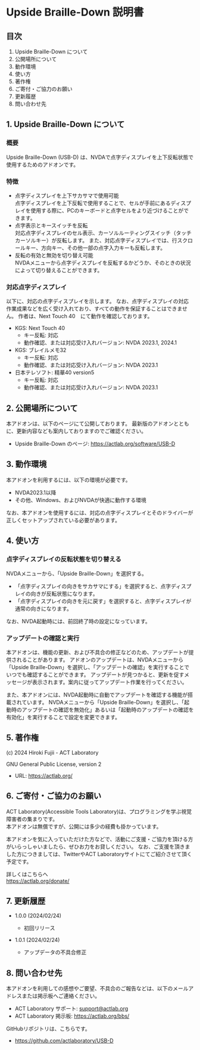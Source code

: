 # Upside Braille-Down 説明書


## 目次

1. Upside Braille-Down について
2. 公開場所について
3. 動作環境
4. 使い方
5. 著作権
6. ご寄付・ご協力のお願い
7. 更新履歴
8. 問い合わせ先


## 1. Upside Braille-Down について

### 概要

Upside Braille-Down (USB-D) は、NVDAで点字ディスプレイを上下反転状態で使用するためのアドオンです。

### 特徴

* 点字ディスプレイを上下サカサマで使用可能<br>
    点字ディスプレイを上下反転で使用することで、セルが手前にあるディスプレイを使用する際に、PCのキーボードと点字セルをより近づけることができます。
* 点字表示とキースイッチを反転<br>
    対応点字ディスプレイのセル表示、カーソルルーティングスイッチ（タッチカーソルキー）が反転します。
    また、対応点字ディスプレイでは、行スクロールキー、方向キー、その他一部の点字入力キーも反転します。
* 反転の有効と無効を切り替え可能<br>
    NVDAメニューから点字ディスプレイを反転するかどうか、そのときの状況によって切り替えることができます。

### 対応点字ディスプレイ

以下に、対応の点字ディスプレイを示します。
なお、点字ディスプレイの対応作業成果などを広く受け入れており、すべての動作を保証することはできません。
作者は、Next Touch 40　にて動作を確認しております。

* KGS: Next Touch 40
    * キー反転: 対応
    * 動作確認、または対応受け入れバージョン: NVDA 2023.1, 2024.1
* KGS: ブレイルメモ32
    * キー反転: 対応
    * 動作確認、または対応受け入れバージョン: NVDA 2023.1
* 日本テレソフト: 精華40 version5
    * キー反転: 対応
    * 動作確認、または対応受け入れバージョン: NVDA 2023.1


## 2. 公開場所について

本アドオンは、以下のページにて公開しております。
最新版のアドオンとともに、更新内容なども案内しておりますのでご確認ください。

* Upside Braille-Down のページ: <a href="https://actlab.org/software/USB-D">https://actlab.org/software/USB-D</a>


## 3. 動作環境

本アドオンを利用するには、以下の環境が必要です。

* NVDA2023.1以降
* その他、Windows、およびNVDAが快適に動作する環境

なお、本アドオンを使用するには、対応の点字ディスプレイとそのドライバーが正しくセットアップされている必要があります。

## 4. 使い方

### 点字ディスプレイの反転状態を切り替える

NVDAメニューから、「Upside Braille-Down」を選択する。

* 「点字ディスプレイの向きをサカサマにする」を選択すると、点字ディスプレイの向きが反転状態になります。
* 「点字ディスプレイの向きを元に戻す」を選択すると、点字ディスプレイが通常の向きになります。

なお、NVDA起動時には、前回終了時の設定になっています。


### アップデートの確認と実行

本アドオンは、機能の更新、および不具合の修正などのため、アップデートが提供されることがあります。
アドオンのアップデートは、NVDAメニューから「Upside Braille-Down」を選択し、「アップデートの確認」を実行することでいつでも確認することができます。
アップデートが見つかると、更新を促すメッセージが表示されます。案内に従ってアップデート作業を行ってください。

また、本アドオンには、NVDA起動時に自動でアップデートを確認する機能が搭載されています。
NVDAメニューから「Upside Braille-Down」を選択し、「起動時のアップデートの確認を無効化」あるいは「起動時のアップデートの確認を有効化」を実行することで設定を変更できます。

## 5. 著作権

(c) 2024 Hiroki Fujii - ACT Laboratory

GNU General Public License, version 2

* URL: <a href="https://actlab.org/">https://actlab.org/</a>


## 6. ご寄付・ご協力のお願い

ACT Laboratory(Accessible Tools Laboratory)は、プログラミングを学ぶ視覚障害者の集まりです。<br>
本アドオンは無償ですが、公開には多少の経費も掛かっています。

本アドオンを気に入っていただけた方などで、活動にご支援・ご協力を頂ける方がいらっしゃいましたら、ぜひお力をお貸しください。
なお、ご支援を頂きました方につきましては、TwitterやACT Laboratoryサイトにてご紹介させて頂く予定です。

詳しくはこちらへ<br>
<a href="https://actlab.org/donate/">https://actlab.org/donate/</a>


## 7. 更新履歴

* 1.0.0 (2024/02/24)
    * 初回リリース

* 1.0.1 (2024/02/24)
    * アップデータの不具合修正

## 8. 問い合わせ先

本アドオンを利用しての感想やご要望、不具合のご報告などは、以下のメールアドレスまたは掲示板へご連絡ください。

* ACT Laboratory サポート: support@actlab.org
* ACT Laboratory 掲示板: <a href="https://actlab.org/bbs/">https://actlab.org/bbs/</a>

GitHubリポジトリは、こちらです。

* <a href="https://github.com/actlaboratory/USB-D">https://github.com/actlaboratory/USB-D</a>
